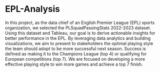 # EPL-Analysis
In this project, as the data chief of an English Premier League (EPL) sports organization, we selected the PLSquadPassingStats 2022-2023 dataset. 
Using this dataset and Tableau, our goal is to derive actionable insights for better performance in the EPL. By leveraging data analytics and building visualizations, we aim to present to stakeholders the optimal playing style the team should adopt to be more successful next season. 
Success is defined as making it to the Champions League (top 4) or qualifying for European competitions (top 7). We are focused on developing a more effective playing style to win more games and achieve a top 7 finish.
